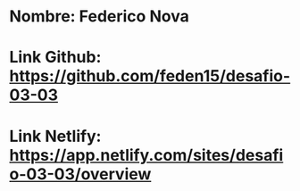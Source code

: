 # Nombre: Federico Nova

# Link Github: https://github.com/feden15/desafio-03-03

# Link Netlify: https://app.netlify.com/sites/desafio-03-03/overview
